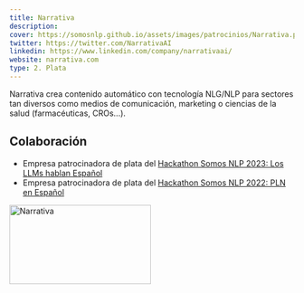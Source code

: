 ```yaml
---
title: Narrativa
description:
cover: https://somosnlp.github.io/assets/images/patrocinios/Narrativa.png
twitter: https://twitter.com/NarrativaAI
linkedin: https://www.linkedin.com/company/narrativaai/
website: narrativa.com 
type: 2. Plata
---
```


Narrativa crea contenido automático con tecnología NLG/NLP para sectores tan diversos como medios de comunicación, marketing o ciencias de la salud (farmacéuticas, CROs...).

## Colaboración

- Empresa patrocinadora de plata del [Hackathon Somos NLP 2023: Los LLMs hablan Español](https://somosnlp.org/blog/hackathon-2023)
- Empresa patrocinadora de plata del [Hackathon Somos NLP 2022: PLN en Español](https://somosnlp.org/blog/hackathon-2022)

<div class="flex justify-center">
    <img alt="Narrativa" width="250" height="140" 
    src="https://somosnlp.github.io/assets/images/patrocinios/Narrativa.png" />
</div>
